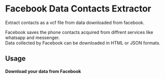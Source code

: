 # Facebook Data Contacts Extractor

Extract contacts as a vcf file from data downloaded from facebook.

Facebook saves the phone contacts acquired from diffrent services like whatsapp and messenger.\
Data collected by Facebook can be downloaded in HTML or JSON formats.

## Usage 

#### Download your data from Facebook 




